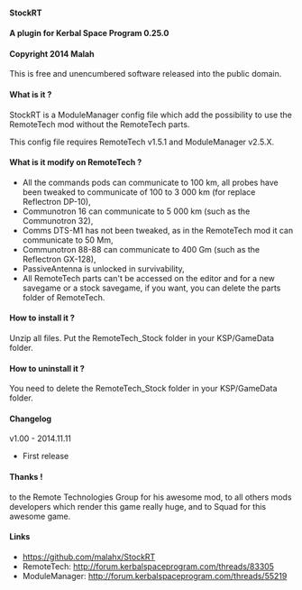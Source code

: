 #### StockRT
#### A plugin for Kerbal Space Program 0.25.0
#### Copyright 2014 Malah

This is free and unencumbered software released into the public domain.

#### What is it ?

StockRT is a ModuleManager config file which add the possibility to use the RemoteTech mod without the RemoteTech parts.

This config file requires RemoteTech v1.5.1 and ModuleManager v2.5.X.

#### What is it modify on RemoteTech ?

- All the commands pods can communicate to 100 km, all probes have been tweaked to communicate of 100 to 3 000 km (for replace Reflectron DP-10),
- Communotron 16 can communicate to 5 000 km (such as the Communotron 32),
- Comms DTS-M1 has not been tweaked, as in the RemoteTech mod it can communicate to 50 Mm,
- Communotron 88-88 can communicate to 400 Gm (such as the Reflectron GX-128),
- PassiveAntenna is unlocked in survivability,
- All RemoteTech parts can't be accessed on the editor and for a new savegame or a stock savegame, if you want, you can delete the parts folder of RemoteTech.

#### How to install it ?

Unzip all files. Put the RemoteTech_Stock folder in your KSP/GameData folder.

#### How to uninstall it ?

You need to delete the RemoteTech_Stock folder in your KSP/GameData folder.

#### Changelog

v1.00 - 2014.11.11
- First release

#### Thanks !

to the Remote Technologies Group for his awesome mod, 
to all others mods developers which render this game really huge,
and to Squad for this awesome game.

#### Links

- https://github.com/malahx/StockRT
- RemoteTech: http://forum.kerbalspaceprogram.com/threads/83305
- ModuleManager: http://forum.kerbalspaceprogram.com/threads/55219

